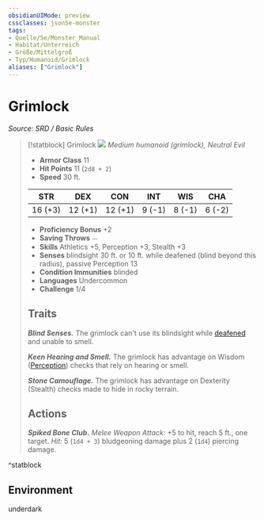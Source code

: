 ```yaml
---
obsidianUIMode: preview
cssclasses: json5e-monster
tags:
- Quelle/5e/Monster_Manual
- Habitat/Unterreich
- Größe/Mittelgroß
- Typ/Humanoid/Grimlock
aliases: ["Grimlock"]
---
```

# Grimlock
*Source: SRD / Basic Rules*  

> [!statblock] Grimlock
> ![](compendium/bestiary/humanoid/token/grimlock.png#token)
> *Medium humanoid (grimlock), Neutral Evil*
> 
> - **Armor Class** 11 
> - **Hit Points** 11 (`2d8 + 2`)
> - **Speed** 30 ft.
> 
> |STR|DEX|CON|INT|WIS|CHA|
> |:---:|:---:|:---:|:---:|:---:|:---:|
> |16 (+3)|12 (+1)|12 (+1)| 9 (-1)| 8 (-1)| 6 (-2)|
> 
> - **Proficiency Bonus** +2
> - **Saving Throws** ⏤
> - **Skills** Athletics +5, Perception +3, Stealth +3
> - **Senses** blindsight 30 ft. or 10 ft. while deafened (blind beyond this radius), passive Perception 13
> - **Condition Immunities** blinded
> - **Languages** Undercommon
> - **Challenge** 1/4
> 
> ## Traits
> 
> ***Blind Senses.*** The grimlock can't use its blindsight while [deafened](rules/conditions.md#deafened) and unable to smell.
> 
> ***Keen Hearing and Smell.*** The grimlock has advantage on Wisdom ([Perception](rules/skills.md#Perception)) checks that rely on hearing or smell.
> 
> ***Stone Camouflage.*** The grimlock has advantage on Dexterity (Stealth) checks made to hide in rocky terrain.
> 
> ## Actions
> 
> ***Spiked Bone Club.*** *Melee Weapon Attack:* +5 to hit, reach 5 ft., one target. *Hit:* 5 (`1d4 + 3`) bludgeoning damage plus 2 (`1d4`) piercing damage.

^statblock

## Environment

underdark